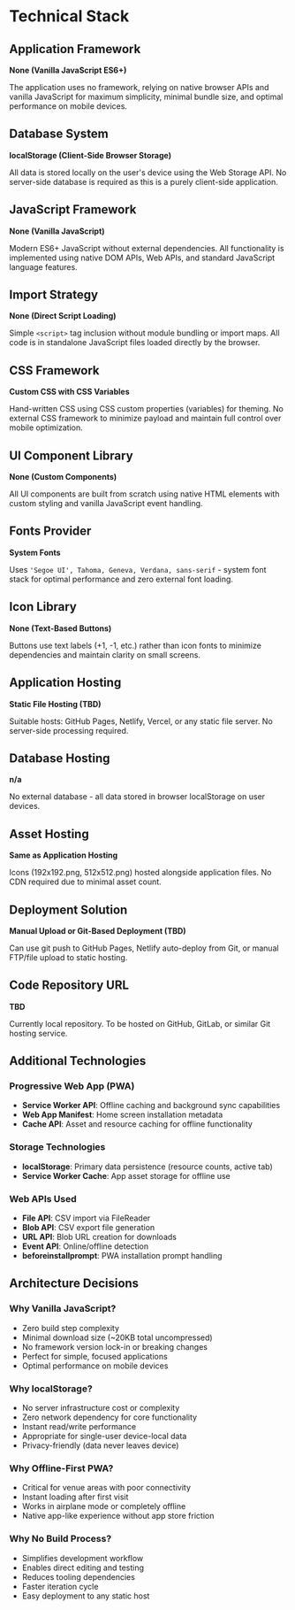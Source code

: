 # Technical Stack

## Application Framework
**None (Vanilla JavaScript ES6+)**

The application uses no framework, relying on native browser APIs and vanilla JavaScript for maximum simplicity, minimal bundle size, and optimal performance on mobile devices.

## Database System
**localStorage (Client-Side Browser Storage)**

All data is stored locally on the user's device using the Web Storage API. No server-side database is required as this is a purely client-side application.

## JavaScript Framework
**None (Vanilla JavaScript)**

Modern ES6+ JavaScript without external dependencies. All functionality is implemented using native DOM APIs, Web APIs, and standard JavaScript language features.

## Import Strategy
**None (Direct Script Loading)**

Simple `<script>` tag inclusion without module bundling or import maps. All code is in standalone JavaScript files loaded directly by the browser.

## CSS Framework
**Custom CSS with CSS Variables**

Hand-written CSS using CSS custom properties (variables) for theming. No external CSS framework to minimize payload and maintain full control over mobile optimization.

## UI Component Library
**None (Custom Components)**

All UI components are built from scratch using native HTML elements with custom styling and vanilla JavaScript event handling.

## Fonts Provider
**System Fonts**

Uses `'Segoe UI', Tahoma, Geneva, Verdana, sans-serif` - system font stack for optimal performance and zero external font loading.

## Icon Library
**None (Text-Based Buttons)**

Buttons use text labels (+1, -1, etc.) rather than icon fonts to minimize dependencies and maintain clarity on small screens.

## Application Hosting
**Static File Hosting (TBD)**

Suitable hosts: GitHub Pages, Netlify, Vercel, or any static file server. No server-side processing required.

## Database Hosting
**n/a**

No external database - all data stored in browser localStorage on user devices.

## Asset Hosting
**Same as Application Hosting**

Icons (192x192.png, 512x512.png) hosted alongside application files. No CDN required due to minimal asset count.

## Deployment Solution
**Manual Upload or Git-Based Deployment (TBD)**

Can use git push to GitHub Pages, Netlify auto-deploy from Git, or manual FTP/file upload to static hosting.

## Code Repository URL
**TBD**

Currently local repository. To be hosted on GitHub, GitLab, or similar Git hosting service.

## Additional Technologies

### Progressive Web App (PWA)
- **Service Worker API**: Offline caching and background sync capabilities
- **Web App Manifest**: Home screen installation metadata
- **Cache API**: Asset and resource caching for offline functionality

### Storage Technologies
- **localStorage**: Primary data persistence (resource counts, active tab)
- **Service Worker Cache**: App asset storage for offline use

### Web APIs Used
- **File API**: CSV import via FileReader
- **Blob API**: CSV export file generation
- **URL API**: Blob URL creation for downloads
- **Event API**: Online/offline detection
- **beforeinstallprompt**: PWA installation prompt handling

## Architecture Decisions

### Why Vanilla JavaScript?
- Zero build step complexity
- Minimal download size (~20KB total uncompressed)
- No framework version lock-in or breaking changes
- Perfect for simple, focused applications
- Optimal performance on mobile devices

### Why localStorage?
- No server infrastructure cost or complexity
- Zero network dependency for core functionality
- Instant read/write performance
- Appropriate for single-user device-local data
- Privacy-friendly (data never leaves device)

### Why Offline-First PWA?
- Critical for venue areas with poor connectivity
- Instant loading after first visit
- Works in airplane mode or completely offline
- Native app-like experience without app store friction

### Why No Build Process?
- Simplifies development workflow
- Enables direct editing and testing
- Reduces tooling dependencies
- Faster iteration cycle
- Easy deployment to any static host
